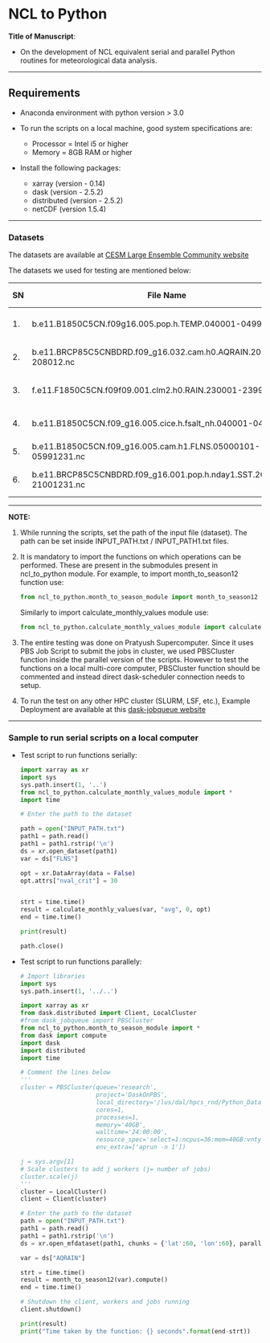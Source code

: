 NCL to Python
===========================================

**Title of Manuscript**:
 * On the development of NCL equivalent serial and parallel Python routines for meteorological data analysis.

___


Requirements
-------------

* Anaconda environment with python version > 3.0
* To run the scripts on a local machine, good system specifications are:
  * Processor = Intel i5 or higher
  * Memory = 8GB RAM or higher

* Install the following packages:
  * xarray (version - 0.14)
  * dask (version - 2.5.2)
  * distributed (version - 2.5.2)
  * netCDF (version 1.5.4)

____

### Datasets

The datasets are available at [CESM Large Ensemble Community website](http://www.cesm.ucar.edu/projects/community-projects/LENS/data-sets.html)

The datasets we used for testing are mentioned below:

| SN   | File Name                                                    | Variable                           | Time Step |
| ---- | ------------------------------------------------------------ | ---------------------------------- | --------- |
| 1.   | b.e11.B1850C5CN.f09g16.005.pop.h.TEMP.040001-049912.nc       | TEMP -Potential Temperature        | Monthly   |
| 2.   | b.e11.BRCP85C5CNBDRD.f09_g16.032.cam.h0.AQRAIN.200601-208012.nc | AQRAIN - Average rain mixing ratio | Monthly   |
| 3.   | f.e11.F1850C5CN.f09f09.001.clm2.h0.RAIN.230001-239912.nc     | RAIN - Atmospheric Rain            | Monthly   |
| 4.   | b.e11.B1850C5CN.f09_g16.005.cice.h.fsalt_nh.040001-049912.nc | fsalt - Salt Flux (ice to ocean)   | Monthly   |
| 5.   | b.e11.B1850C5CN.f09_g16.005.cam.h1.FLNS.05000101-05991231.nc | FLNS - Surface Flux                | Daily     |
| 6.   | b.e11.BRCP85C5CNBDRD.f09_g16.001.pop.h.nday1.SST.20810101-21001231.nc | SST - Sea Surface Temperature      | Daily     |

____

**NOTE:** 

1. While running the scripts, set the path of the input file (dataset). The path can be set inside INPUT_PATH.txt / INPUT_PATH1.txt files.

2. It is mandatory to import the functions on which operations can be performed. These are present in the submodules present in ncl_to_python module. For example, to import month_to_season12 function use:

   ```python
   from ncl_to_python.month_to_season_module import month_to_season12
   ```

   Similarly to import calculate_monthly_values module use:

   ```python
   from ncl_to_python.calculate_monthly_values_module import calculate_monthly_values
   ```

3. The entire testing was done on Pratyush Supercomputer. Since it uses PBS Job Script to submit the jobs in cluster, we used PBSCluster function inside the parallel version of the scripts. However to test the functions on a local multi-core computer, PBSCluster function should be commented and instead direct dask-scheduler connection needs to setup.
4. To run the test on any other HPC cluster (SLURM, LSF, etc.), Example Deployment are available at this [dask-jobqueue website](https://jobqueue.dask.org/en/latest/examples.html)

____

### Sample to run serial scripts on a local computer

* Test script to run functions serially:

  ```python
  import xarray as xr
  import sys
  sys.path.insert(1, '..')
  from ncl_to_python.calculate_monthly_values_module import *
  import time
  
  # Enter the path to the dataset
  
  path = open("INPUT_PATH.txt")
  path1 = path.read()
  path1 = path1.rstrip('\n')
  ds = xr.open_dataset(path1)
  var = ds["FLNS"]
  
  opt = xr.DataArray(data = False)
  opt.attrs["nval_crit"] = 30
  
  
  strt = time.time()
  result = calculate_monthly_values(var, "avg", 0, opt)
  end = time.time()
  
  print(result)
  
  path.close()
  ```

  

* Test script to run functions parallely:

  ```python
  # Import libraries
  import sys
  sys.path.insert(1, '../..')
  
  import xarray as xr
  from dask.distributed import Client, LocalCluster
  #from dask_jobqueue import PBSCluster
  from ncl_to_python.month_to_season_module import *
  from dask import compute
  import dask
  import distributed
  import time
  
  # Comment the lines below
  '''
  cluster = PBSCluster(queue='research',
                       project='DaskOnPBS',
                       local_directory='/lus/dal/hpcs_rnd/Python_Data_Analysis/Jatin/ncl_to_python_v3/Parallel_Function_Testing/month_2_season/DASK_OUT/',
                       cores=1,
                       processes=1,
                       memory='40GB',
                       walltime='24:00:00',
                       resource_spec='select=1:ncpus=36:mem=40GB:vntype=cray_compute',
                       env_extra=['aprun -n 1'])
  
  j = sys.argv[1]
  # Scale clusters to add j workers (j= number of jobs)
  cluster.scale(j)
  '''
  cluster = LocalCluster()
  client = Client(cluster)
  
  # Enter the path to the dataset
  path = open("INPUT_PATH.txt")
  path1 = path.read()
  path1 = path1.rstrip('\n')
  ds = xr.open_mfdataset(path1, chunks = {'lat':60, 'lon':60}, parallel = True)
  
  var = ds["AQRAIN"]
  
  strt = time.time()
  result = month_to_season12(var).compute()
  end = time.time()
  
  # Shutdown the client, workers and jobs running
  client.shutdown()
  
  print(result)
  print("Time taken by the function: {} seconds".format(end-strt))
  
  
  
  
  ```
